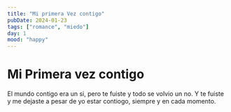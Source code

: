 ```yaml
---
title: "Mi primera Vez contigo"
pubDate: 2024-01-23
tags: ["romance", "miedo"]
day: 1
mood: "happy"
---
```


# Mi Primera vez contigo
El mundo contigo era un si, pero te fuiste y todo se volvio un no. Y te fuiste y me dejaste a pesar de yo estar contiogo, siempre y en cada momento.